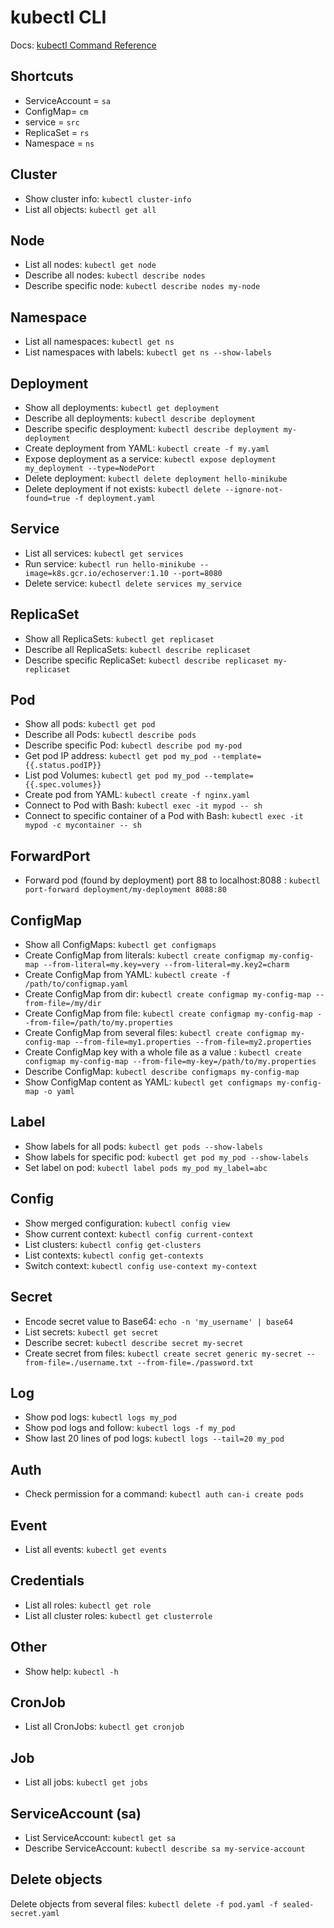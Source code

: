 # kubectl CLI

Docs: [kubectl Command Reference](https://kubernetes.io/docs/reference/generated/kubectl/kubectl-commands)

## Shortcuts
- ServiceAccount = `sa`
- ConfigMap= `cm`
- service = `src`
- ReplicaSet = `rs`
- Namespace = `ns`

## Cluster
- Show cluster info: `kubectl cluster-info`
- List all objects: `kubectl get all`

## Node
- List all nodes: `kubectl get node`
- Describe all nodes: `kubectl describe nodes`
- Describe specific node: `kubectl describe nodes my-node`

## Namespace
- List all namespaces: `kubectl get ns`
- List namespaces with labels: `kubectl get ns --show-labels`

## Deployment
- Show all deployments: `kubectl get deployment`
- Describe all deployments: `kubectl describe deployment`
- Describe specific desployment: `kubectl describe deployment my-deployment`
- Create deployment from YAML: `kubectl create -f my.yaml`
- Expose deployment as a service: `kubectl expose deployment my_deployment --type=NodePort`
- Delete deployment: `kubectl delete deployment hello-minikube`
- Delete deployment if not exists: `kubectl delete --ignore-not-found=true -f deployment.yaml`

## Service
- List all services: `kubectl get services`
- Run service: `kubectl run hello-minikube --image=k8s.gcr.io/echoserver:1.10 --port=8080`
- Delete service: `kubectl delete services my_service`

## ReplicaSet
- Show all ReplicaSets: `kubectl get replicaset`
- Describe all ReplicaSets: `kubectl describe replicaset`
- Describe specific ReplicaSet: `kubectl describe replicaset my-replicaset`

## Pod
- Show all pods: `kubectl get pod`
- Describe all Pods: `kubectl describe pods`
- Describe specific Pod: `kubectl describe pod my-pod`
- Get pod IP address: `kubectl get pod my_pod --template={{.status.podIP}}`
- List pod Volumes: `kubectl get pod my_pod --template={{.spec.volumes}}`
- Create pod from YAML: `kubectl create -f nginx.yaml`
- Connect to Pod with Bash: `kubectl exec -it mypod -- sh`
- Connect to specific container of a Pod with Bash: `kubectl exec -it mypod -c mycontainer -- sh`

## ForwardPort
- Forward pod (found by deployment) port 88 to localhost:8088 : `kubectl port-forward deployment/my-deployment 8088:80`

## ConfigMap
- Show all ConfigMaps: `kubectl get configmaps`
- Create ConfigMap from literals: `kubectl create configmap my-config-map --from-literal=my.key=very --from-literal=my.key2=charm`
- Create ConfigMap from YAML: `kubectl create -f /path/to/configmap.yaml`
- Create ConfigMap from dir: `kubectl create configmap my-config-map --from-file=/my/dir`
- Create ConfigMap from file: `kubectl create configmap my-config-map --from-file=/path/to/my.properties`
- Create ConfigMap from several files: `kubectl create configmap my-config-map --from-file=my1.properties --from-file=my2.properties`
- Create ConfigMap key with a whole file as a value : `kubectl create configmap my-config-map --from-file=my-key=/path/to/my.properties`
- Describe ConfigMap: `kubectl describe configmaps my-config-map`
- Show ConfigMap content as YAML: `kubectl get configmaps my-config-map -o yaml`

## Label
- Show labels for all pods: `kubectl get pods --show-labels`
- Show labels for specific pod: `kubectl get pod my_pod --show-labels`
- Set label on pod: `kubectl label pods my_pod my_label=abc`

## Config
- Show merged configuration: `kubectl config view`
- Show current context: `kubectl config current-context`
- List clusters: `kubectl config get-clusters`
- List contexts: `kubectl config get-contexts`
- Switch context: `kubectl config use-context my-context`

## Secret
- Encode secret value to Base64: `echo -n 'my_username' | base64`
- List secrets: `kubectl get secret`
- Describe secret: `kubectl describe secret my-secret`
- Create secret from files: `kubectl create secret generic my-secret --from-file=./username.txt --from-file=./password.txt`

## Log
- Show pod logs: `kubectl logs my_pod`
- Show pod logs and follow: `kubectl logs -f my_pod`
- Show last 20 lines of pod logs: `kubectl logs --tail=20 my_pod`

## Auth
- Check permission for a command: `kubectl auth can-i create pods`

## Event
- List all events: `kubectl get events`

## Credentials
- List all roles: `kubectl get role`
- List all cluster roles: `kubectl get clusterrole`

## Other
- Show help: `kubectl -h`

## CronJob
- List all CronJobs: `kubectl get cronjob`

## Job
- List all jobs: `kubectl get jobs`

## ServiceAccount (sa)
- List ServiceAccount: `kubectl get sa`
- Describe ServiceAccount: `kubectl describe sa my-service-account`

## Delete objects
Delete objects from several files: `kubectl delete -f pod.yaml -f sealed-secret.yaml`
